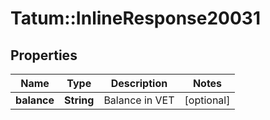 # Tatum::InlineResponse20031

## Properties
Name | Type | Description | Notes
------------ | ------------- | ------------- | -------------
**balance** | **String** | Balance in VET | [optional] 

